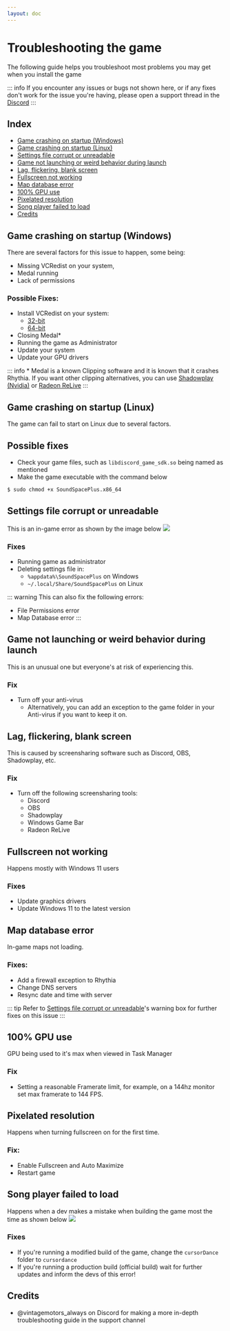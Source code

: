 ```yaml
---
layout: doc
---
```


# Troubleshooting the game

The following guide helps you troubleshoot most problems you may get when you install the game

::: info
If you encounter any issues or bugs not shown here, or if any fixes don't work for the issue you're having, please open a support thread in the [Discord](https://discord.gg/rhythia)
:::

## Index

- [Game crashing on startup (Windows)](#game-crashing-on-startup-windows)
- [Game crashing on startup (Linux)](#game-crashing-on-startup-linux)
- [Settings file corrupt or unreadable](#settings-file-corrupt-or-unreadable)
- [Game not launching or weird behavior during launch](#game-not-launching-or-weird-behavior-during-launch)
- [Lag, flickering, blank screen](#lag-flickering-blank-screen)
- [Fullscreen not working](#fullscreen-not-working)
- [Map database error](#map-database-error)
- [100% GPU use](#100-gpu-use)
- [Pixelated resolution](#pixelated-resolution)
- [Song player failed to load](#song-player-failed-to-load)
- [Credits](#credits)

## Game crashing on startup (Windows)
There are several factors for this issue to happen, some being:

- Missing VCRedist on your system,
- Medal running
- Lack of permissions

### Possible Fixes:

- Install VCRedist on your system:
    - [32-bit](https://aka.ms/vs/17/release/vc_redist.x86.exe)
    - [64-bit](https://aka.ms/vs/17/release/vc_redist.x64.exe)
- Closing Medal\*
- Running the game as Administrator
- Update your system
- Update your GPU drivers

::: info
\* Medal is a known Clipping software and it is known that it crashes Rhythia. If you want other clipping alternatives, you can use [Shadowplay (Nvidia)](https://www.nvidia.com/en-us/geforce/geforce-experience/) or [Radeon ReLive](https://www.amd.com/en/support/kb/faq/relive-install)
:::

## Game crashing on startup (Linux)
The game can fail to start on Linux due to several factors.

## Possible fixes
- Check your game files, such as `libdiscord_game_sdk.so` being named as mentioned
- Make the game executable with the command below
```sh
$ sudo chmod +x SoundSpacePlus.x86_64
```

## Settings file corrupt or unreadable
This is an in-game error as shown by the image below
![](/src/trouble/setts.png)

### Fixes
- Running game as administrator
- Deleting settings file in:
    - `%appdata%\SoundSpacePlus` on Windows
    - `~/.local/Share/SoundSpacePlus` on Linux

::: warning
This can also fix the following errors:
- File Permissions error
- Map Database error
:::

## Game not launching or weird behavior during launch
This is an unusual one but everyone's at risk of experiencing this.

### Fix
- Turn off your anti-virus
    - Alternatively, you can add an exception to the game folder in your Anti-virus if you want to keep it on.

## Lag, flickering, blank screen
This is caused by screensharing software such as Discord, OBS, Shadowplay, etc.

### Fix
- Turn off the following screensharing tools:
    - Discord
    - OBS
    - Shadowplay
    - Windows Game Bar
    - Radeon ReLive

## Fullscreen not working
Happens mostly with Windows 11 users

### Fixes
- Update graphics drivers
- Update Windows 11 to the latest version

## Map database error
In-game maps not loading.

### Fixes:
- Add a firewall exception to Rhythia
- Change DNS servers
- Resync date and time with server

::: tip
Refer to [Settings file corrupt or unreadable](#settings-file-corrupt-or-unreadable)'s warning box for further fixes on this issue
:::

## 100% GPU use
GPU being used to it's max when viewed in Task Manager

### Fix
- Setting a reasonable Framerate limit, for example, on a 144hz monitor set max framerate to 144 FPS.

## Pixelated resolution
Happens when turning fullscreen on for the first time.

### Fix:
- Enable Fullscreen and Auto Maximize
- Restart game

## Song player failed to load
Happens when a dev makes a mistake when building the game most the time as shown below
![](/src/trouble/song.png)

### Fixes

- If you're running a modified build of the game, change the `cursorDance` folder to `cursordance`
- If you're running a production build (official build) wait for further updates and inform the devs of this error!

## Credits

- @vintagemotors_always on Discord for making a more in-depth troubleshooting guide in the support channel